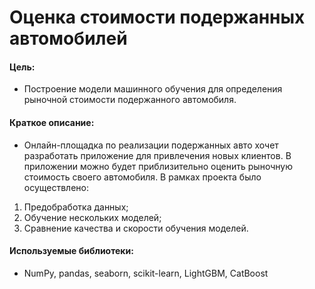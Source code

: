 # Оценка стоимости подержанных автомобилей

#### Цель: 
- Построение модели машинного обучения для определения рыночной стоимости подержанного автомобиля.

#### Краткое описание:
- Онлайн-площадка по реализации подержанных авто  хочет разработать приложение для привлечения новых клиентов. В приложении можно будет приблизительно оценить рыночную стоимость своего автомобиля. В рамках проекта было осуществлено:
1. Предобработка данных;
2. Обучение нескольких моделей;
3. Сравнение качества и скорости обучения моделей.

#### Используемые библиотеки:
- NumPy, pandas, seaborn, scikit-learn, LightGBM,  CatBoost